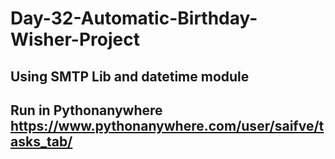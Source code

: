 # Day-32-Automatic-Birthday-Wisher-Project
## Using SMTP Lib and datetime module
## Run in Pythonanywhere https://www.pythonanywhere.com/user/saifve/tasks_tab/
